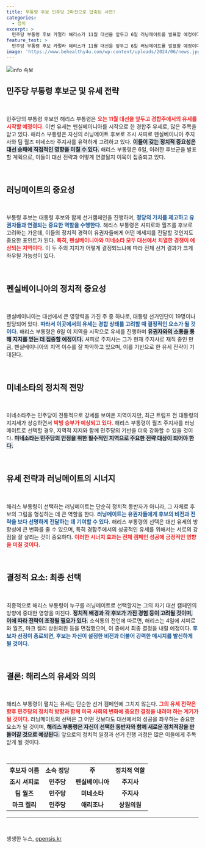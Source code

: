 ```yaml
---
title: 부통령 후보 민주당 2파전으로 압축된 사연!
categories:
  - 정치
excerpt: >
  민주당 부통령 후보 카멀라 해리스가 11월 대선을 앞두고 6일 러닝메이트를 발표할 예정이다. 셔피로와 월즈, 두 주지사가 최종 후보로 거론되며, 이번 선택은 대선 승패에 큰 영향을 미칠 것으로 기대된다. 클릭하여 자세한 내용을 확인하세요!
feature_text: >
  민주당 부통령 후보 카멀라 해리스가 11월 대선을 앞두고 6일 러닝메이트를 발표할 예정이다. 셔피로와 월즈, 두 주지사가 최종 후보로 거론되며, 이번 선택은 대선 승패에 큰 영향을 미칠 것으로 기대된다. 클릭하여 자세한 내용을 확인하세요!
image: 'https://www.behealthy4u.com/wp-content/uploads/2024/06/news.jpg'
---
```


<p><img src="https://www.behealthy4u.com/wp-content/uploads/2024/06/news.jpg" alt="info 속보" /></p>

<h2 data-ke-size="size26">민주당 부통령 후보군 및 유세 전략</h2>

<p data-ke-size="size16">&nbsp;</p>

<p>민주당의 부통령 후보인 해리스 부통령은 <b><span style="color: #ee2323;">오는 11월 대선을 앞두고 경합주에서의 유세를 시작할 예정이다.</span></b> 이번 유세는 펜실베이니아를 시작으로 한 경합주 유세로, 많은 주목을 받고 있다. 해리스 부통령은 자신의 러닝메이트 후보로 조시 셔피로 펜실베이니아 주지사와 팀 월즈 미네소타 주지사를 유력하게 고려하고 있다. <b><span style="background-color: #21538527;">이들이 갖는 정치적 중요성은 대선 승패에 직접적인 영향을 미칠 수 있다.</span></b> 해리스 부통령은 6일, 이러한 후보군을 발표할 계획으로, 이들이 대선 전략과 어떻게 연결될지 이목이 집중되고 있다.</p>

<p data-ke-size="size16">&nbsp;</p>

<h2 data-ke-size="size26">러닝메이트의 중요성</h2>

<p data-ke-size="size16">&nbsp;</p>

<p>부통령 후보는 대통령 후보와 함께 선거캠페인을 진행하며, <b><span style="color: #1a5490;">정당의 가치를 제고하고 유권자들과 연결되는 중요한 역할을 수행한다.</span></b> 해리스 부통령은 셔피로와 월즈를 후보로 고려하는 가운데, 이들의 정치적 경력이 유권자들에게 어떤 메세지를 전달할 것인지도 중요한 포인트가 된다. <b><span style="color: #ee2323;">특히, 펜실베이니아와 미네소타 모두 대선에서 치열한 경쟁이 예상되는 지역이다.</span></b> 이 두 주의 지지가 어떻게 결정되느냐에 따라 전체 선거 결과가 크게 좌우될 가능성이 있다.</p>

<p data-ke-size="size16">&nbsp;</p>

<h2 data-ke-size="size26">펜실베이니아의 정치적 중요성</h2>

<p data-ke-size="size16">&nbsp;</p>

<p>펜실베이니아는 대선에서 큰 영향력을 가진 주 중 하나로, 대통령 선거인단이 19명이나 할당되어 있다. <b><span style="color: #1a5490;">따라서 이곳에서의 유세는 경합 상태를 고려할 때 결정적인 요소가 될 것이다.</span></b> 해리스 부통령은 6일 이 지역을 시작으로 유세를 진행하며 <b><span style="background-color: #21538527;">유권자와의 소통을 통해 지지를 얻는 데 집중할 예정이다.</span></b> 셔피로 주지사는 그가 현재 주지사로 재직 중인 만큼, 펜실베이니아의 지역 이슈를 잘 파악하고 있으며, 이를 기반으로 한 유세 전략이 기대된다.</p>

<p data-ke-size="size16">&nbsp;</p>

<h2 data-ke-size="size26">미네소타의 정치적 전망</h2>

<p data-ke-size="size16">&nbsp;</p>

<p>미네소타주는 민주당이 전통적으로 강세를 보여온 지역이지만, 최근 트럼프 전 대통령의 지지세가 상승하면서 <b><span style="color: #ee2323;">박빙 승부가 예상되고 있다.</span></b> 해리스 부통령이 월즈 주지사를 러닝메이트로 선택할 경우, 지역적 지지와 함께 민주당의 기반을 더욱 강화할 수 있을 것이다. <b><span style="background-color: #21538527;">미네소타는 민주당의 안정을 위한 필수적인 지역으로 주요한 전략 대상이 되어야 한다.</span></b></p>

<p data-ke-size="size16">&nbsp;</p>

<h2 data-ke-size="size26">유세 전략과 러닝메이트의 시너지</h2>

<p data-ke-size="size16">&nbsp;</p>

<p>해리스 부통령이 선택하는 러닝메이트는 단순히 정치적 동반자가 아니라, 그 자체로 후보의 그림을 형성하는 데 큰 역할을 한다. <b><span style="color: #1a5490;">러닝메이트는 유권자들에게 후보의 비전과 전략을 보다 선명하게 전달하는 데 기여할 수 있다.</span></b> 해리스 부통령의 선택은 대선 유세의 방향성에 큰 변화를 줄 수 있으며, 특히 경합주에서의 성공적인 유세를 위해서는 서로의 강점을 잘 살리는 것이 중요하다. <b><span style="color: #ee2323;">이러한 시너지 효과는 전체 캠페인 성공에 긍정적인 영향을 미칠 것이다.</span></b></p>

<p data-ke-size="size16">&nbsp;</p>

<h2 data-ke-size="size26">결정적 요소: 최종 선택</h2>

<p data-ke-size="size16">&nbsp;</p>

<p>최종적으로 해리스 부통령이 누구를 러닝메이트로 선택할지는 그의 차기 대선 캠페인의 방향에 중대한 영향을 미친다. <b><span style="background-color: #21538527;">정치적 배경과 각 후보가 가진 경험 등이 고려될 것이며, 이에 따라 전략이 조정될 필요가 있다.</span></b> 소식통의 전언에 따르면, 해리스는 4일에 셔피로와 월즈, 마크 켈리 상원의원 등을 면접했으며, 이 중에서 최종 결정을 내릴 예정이다. <b><span style="color: #1a5490;">후보자 선정이 종료되면, 후보는 자신이 설정한 비전과 더불어 강력한 메시지를 발신하게 될 것이다.</span></b></p>

<p data-ke-size="size16">&nbsp;</p>

<h2 data-ke-size="size26">결론: 해리스의 유세와 의의</h2>

<p data-ke-size="size16">&nbsp;</p>

<p>해리스 부통령이 펼치는 유세는 단순한 선거 캠페인에 그치지 않는다. <b><span style="color: #ee2323;">그의 유세 전략은 향후 민주당의 정치적 방향과 함께 미국 사회의 변화에 중요한 결정을 내려야 하는 계기가 될 것이다.</span></b> 러닝메이트의 선택은 그 어떤 것보다도 대선에서의 성공을 좌우하는 중요한 요소가 될 것이며, <b><span style="background-color: #21538527;">해리스 부통령은 자신이 선택한 동반자와 함께 새로운 정치적장을 만들어갈 것으로 예상된다.</span></b> 앞으로의 정치적 일정과 선거 진행 과정은 많은 이들에게 주목받게 될 것이다.</p>

<p data-ke-size="size16">&nbsp;</p>

<table style="width: 100%; border-collapse: collapse;">
  <tr>
    <th style="text-align: center; height: 17px;"><b>후보자 이름</b></th>
    <th style="text-align: center; height: 17px;"><b>소속 정당</b></th>
    <th style="text-align: center; height: 17px;"><b>주</b></th>
    <th style="text-align: center; height: 17px;"><b>정치적 역할</b></th>
  </tr>
  <tr>
    <td style="text-align: center; height: 17px;"><b>조시 셔피로</b></td>
    <td style="text-align: center; height: 17px;"><b>민주당</b></td>
    <td style="text-align: center; height: 17px;"><b>펜실베이니아</b></td>
    <td style="text-align: center; height: 17px;"><b>주지사</b></td>
  </tr>
  <tr>
    <td style="text-align: center; height: 17px;"><b>팀 월즈</b></td>
    <td style="text-align: center; height: 17px;"><b>민주당</b></td>
    <td style="text-align: center; height: 17px;"><b>미네소타</b></td>
    <td style="text-align: center; height: 17px;"><b>주지사</b></td>
  </tr>
  <tr>
    <td style="text-align: center; height: 17px;"><b>마크 켈리</b></td>
    <td style="text-align: center; height: 17px;"><b>민주당</b></td>
    <td style="text-align: center; height: 17px;"><b>애리조나</b></td>
    <td style="text-align: center; height: 17px;"><b>상원의원</b></td>
  </tr>
</table>

<hr />

<p data-ke-size="size16">&nbsp;</p>
생생한 뉴스, <a href="https://opensis.kr" rel="dofollow">opensis.kr</a>


